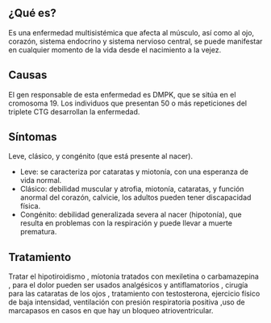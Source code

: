 ﻿## ¿Qué es?
Es una enfermedad multisistémica que afecta al músculo, así como al ojo, corazón, sistema endocrino y sistema nervioso central, se puede manifestar en cualquier momento de la vida desde el nacimiento a la vejez.

## Causas
El gen responsable de esta enfermedad es DMPK, que se sitúa en el cromosoma 19. Los individuos que presentan 50 o más repeticiones del triplete CTG desarrollan la enfermedad.

## Síntomas
Leve, clásico, y congénito (que está presente al nacer).
-	Leve: se caracteriza por cataratas y miotonía, con una esperanza de vida normal. 
-	Clásico: debilidad muscular y atrofia,  miotonía, cataratas, y función anormal del corazón, calvicie, los adultos  pueden tener discapacidad física. 
-	Congénito: debilidad generalizada severa al nacer (hipotonía), que resulta en problemas con la respiración y puede llevar a muerte prematura. 

## Tratamiento
Tratar el hipotiroidismo , míotonia tratados con mexiletina o carbamazepina , para el dolor pueden ser usados analgésicos  y antiflamatorios , cirugía para las cataratas de los ojos , tratamiento con testosterona, ejercicio físico de baja intensidad, ventilación con presión respiratoria positiva ,uso de marcapasos en  casos en que hay un bloqueo atrioventricular.

